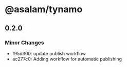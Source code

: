 # @asalam/tynamo

## 0.2.0

### Minor Changes

- f95d300: update publish workflow
- ac277c0: Adding workflow for automatic publishing
